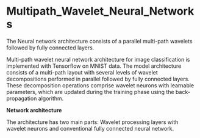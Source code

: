 # Multipath_Wavelet_Neural_Networks
The Neural network architecture consists of a parallel multi-path wavelets followed by fully connected layers.

Multi-path wavelet neural network architecture for image classification is implemented with Tensorflow on MNIST data. The model architecture consists of a multi-path layout with several levels of wavelet decompositions performed in parallel followed by fully connected layers. These decomposition operations comprise wavelet neurons with learnable parameters, which are updated during the training phase using the back-propagation algorithm.

**Network architecture**

The architecture has two main parts: Wavelet processing layers with wavelet neurons and conventional fully connected neural network. 
